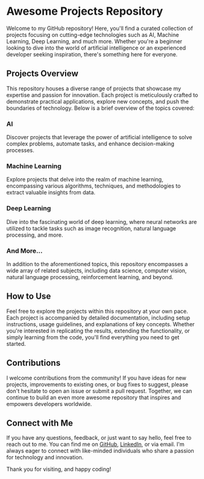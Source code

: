 # Awesome Projects Repository

Welcome to my GitHub repository! Here, you'll find a curated collection of projects focusing on cutting-edge technologies such as AI, Machine Learning, Deep Learning, and much more. Whether you're a beginner looking to dive into the world of artificial intelligence or an experienced developer seeking inspiration, there's something here for everyone.

## Projects Overview

This repository houses a diverse range of projects that showcase my expertise and passion for innovation. Each project is meticulously crafted to demonstrate practical applications, explore new concepts, and push the boundaries of technology. Below is a brief overview of the topics covered:

### AI

Discover projects that leverage the power of artificial intelligence to solve complex problems, automate tasks, and enhance decision-making processes.

### Machine Learning

Explore projects that delve into the realm of machine learning, encompassing various algorithms, techniques, and methodologies to extract valuable insights from data.

### Deep Learning

Dive into the fascinating world of deep learning, where neural networks are utilized to tackle tasks such as image recognition, natural language processing, and more.

### And More...

In addition to the aforementioned topics, this repository encompasses a wide array of related subjects, including data science, computer vision, natural language processing, reinforcement learning, and beyond.

## How to Use

Feel free to explore the projects within this repository at your own pace. Each project is accompanied by detailed documentation, including setup instructions, usage guidelines, and explanations of key concepts. Whether you're interested in replicating the results, extending the functionality, or simply learning from the code, you'll find everything you need to get started.

## Contributions

I welcome contributions from the community! If you have ideas for new projects, improvements to existing ones, or bug fixes to suggest, please don't hesitate to open an issue or submit a pull request. Together, we can continue to build an even more awesome repository that inspires and empowers developers worldwide.

## Connect with Me

If you have any questions, feedback, or just want to say hello, feel free to reach out to me. You can find me on [GitHub](https://github.com/halas77), [LinkedIn](https://www.linkedin.com/in/your_profile), or via email. I'm always eager to connect with like-minded individuals who share a passion for technology and innovation.

Thank you for visiting, and happy coding!
